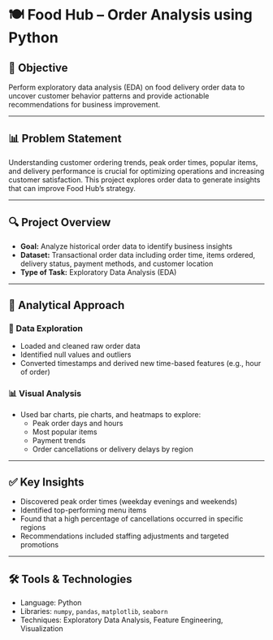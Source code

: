 # 🍽️ Food Hub – Order Analysis using Python

## 🎯 Objective  
Perform exploratory data analysis (EDA) on food delivery order data to uncover customer behavior patterns and provide actionable recommendations for business improvement.

---

## 📊 Problem Statement  
Understanding customer ordering trends, peak order times, popular items, and delivery performance is crucial for optimizing operations and increasing customer satisfaction. This project explores order data to generate insights that can improve Food Hub’s strategy.

---

## 🔍 Project Overview  
- **Goal:** Analyze historical order data to identify business insights  
- **Dataset:** Transactional order data including order time, items ordered, delivery status, payment methods, and customer location  
- **Type of Task:** Exploratory Data Analysis (EDA)

---

## 🧠 Analytical Approach  

### 🔧 Data Exploration  
- Loaded and cleaned raw order data  
- Identified null values and outliers  
- Converted timestamps and derived new time-based features (e.g., hour of order)

### 📊 Visual Analysis  
- Used bar charts, pie charts, and heatmaps to explore:
  - Peak order days and hours
  - Most popular items
  - Payment trends
  - Order cancellations or delivery delays by region

---

## ✅ Key Insights  
- Discovered peak order times (weekday evenings and weekends)  
- Identified top-performing menu items  
- Found that a high percentage of cancellations occurred in specific regions  
- Recommendations included staffing adjustments and targeted promotions

---

## 🛠️ Tools & Technologies  
- Language: Python  
- Libraries: `numpy`, `pandas`, `matplotlib`, `seaborn`  
- Techniques: Exploratory Data Analysis, Feature Engineering, Visualization
